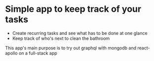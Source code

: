 # Simple app to keep track of your tasks

- Create recurring tasks and see what has to be done at one glance
- Keep track of who's next to clean the bathroom

This app's main purpose is to try out graphql with mongodb and react-apollo on a full-stack app
